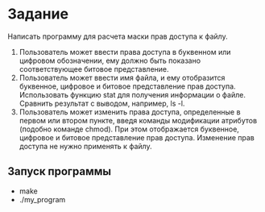 # Задание  
Написать программу для расчета маски прав доступа к файлу.
1. Пользователь может ввести права доступа в буквенном или цифровом
обозначении, ему должно быть показано соответствующее битовое
представление.
2. Пользователь может ввести имя файла, и ему отобразится буквенное,
цифровое и битовое представление прав доступа. Использовать функцию stat
для получения информации о файле. Сравнить результат с выводом,
например, ls -l.
3. Пользователь может изменить права доступа, определенные в первом или
втором пункте, введя команды модификации атрибутов (подобно команде
chmod). При этом отображается буквенное, цифровое и битовое
представление прав доступа. Изменение прав доступа не нужно применять к
файлу.

 
## Запуск программы  
 - make  
 - ./my_program  

